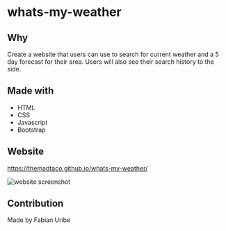 # whats-my-weather

## Why
Create a website that users can use to search for current weather and a 5 day forecast for their area.
Users will also see their search history to the side.

## Made with
- HTML
- CSS
- Javascript
- Bootstrap

## Website
https://themadtaco.github.io/whats-my-weather/

![website screenshot](https://github.com/themadtaco/whats-my-weather/tree/main/assets/images/whats-my-weather.png?raw=true)

## Contribution 
Made by Fabian Uribe
